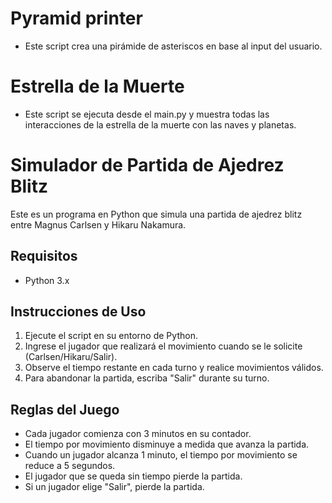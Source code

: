 # Pyramid printer
- Este script crea una pirámide de asteriscos en base al input del usuario.

# Estrella de la Muerte
- Este script se ejecuta desde el main.py y muestra todas las interacciones de la estrella de la muerte con las naves y planetas.

# Simulador de Partida de Ajedrez Blitz

Este es un programa en Python que simula una partida de ajedrez blitz entre Magnus Carlsen y Hikaru Nakamura.

## Requisitos

- Python 3.x

## Instrucciones de Uso

1. Ejecute el script en su entorno de Python.
2. Ingrese el jugador que realizará el movimiento cuando se le solicite (Carlsen/Hikaru/Salir).
3. Observe el tiempo restante en cada turno y realice movimientos válidos.
4. Para abandonar la partida, escriba "Salir" durante su turno.

## Reglas del Juego

- Cada jugador comienza con 3 minutos en su contador.
- El tiempo por movimiento disminuye a medida que avanza la partida.
- Cuando un jugador alcanza 1 minuto, el tiempo por movimiento se reduce a 5 segundos.
- El jugador que se queda sin tiempo pierde la partida.
- Si un jugador elige "Salir", pierde la partida.


